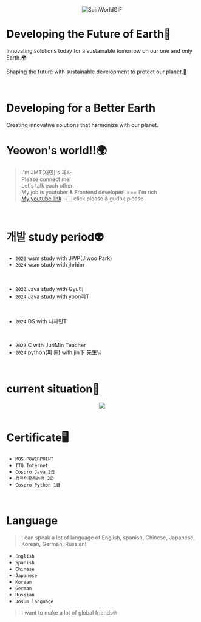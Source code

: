  
<div align="center">
  <img src="https://github.com/33ueowon/33ueowon/assets/127466476/72c07f55-9057-414d-a06e-89e7330a1429" alt="SpinWorldGIF">
</div>

<h1>Developing the Future of Earth🌿</h1>
  <p>Innovating solutions today for a sustainable tomorrow on our one and only Earth.🌍</p>
  <p>Shaping the future with sustainable development to protect our planet.🚀</p>
<br>

 <h1>Developing for a Better Earth</h1>
  <p>Creating innovative solutions that harmonize with our planet.</p>

# Yeowon's world!!🌍
> I'm JMT(재민)'s 제자 <br>
> Please connect me! <br>
> Let's talk each other. <br>
> My job is youtuber & Frontend developer! === I'm rich <br>
> [My youtube link](https://www.youtube.com/@eeueowon) 👈🏻 click please & gudok please
<br>

# 개발 study period👽
- `2023` wsm study with JWP(Jiwoo Park)
- `2024` wsm study with jhrhim
<br>

- `2023` Java study with Gyu티
- `2024` Java study with yoon쥐T
 
 <br>

- `2024` DS with 나재민T
<br>


- `2023` C with JuriMin Teacher
- `2024` python(피 톤) with jin下 先生님
<br>

# current situation👾

 
<div align="center">

  <img src="https://github.com/33ueowon/33ueowon/assets/127466476/8044b545-de7d-4aa0-a5bc-a9d41001e383">
</div>
 
<br>

# Certificate🖥️
- `MOS POWERPOINT`
- `ITQ Internet`
- `Cospro Java 2급`
- `컴퓨터활용능력 2급`
- `Cospro Python 1급`

<br>

# Language
> I can speak a lot of language of English, spanish, Chinese, Japanese, Korean, German, Russian!
- `English`
- `Spanish`
-  `Chinese`
-  `Japanese`
-  `Korean`
-  `German`
-  `Russian`
-  `Josum language`
>  I  want to make a lot of global friends🤓


